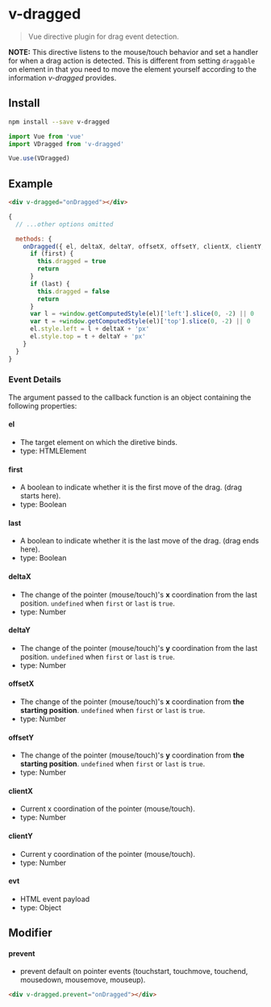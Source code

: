 # v-dragged
> Vue directive plugin for drag event detection.

**NOTE:** This directive listens to the mouse/touch behavior and set a handler for when a drag action is detected. This is different from setting `draggable` on element in that you need to move the element yourself according to the information *v-dragged* provides.

## Install

```bash
npm install --save v-dragged
```
```js
import Vue from 'vue'
import VDragged from 'v-dragged'

Vue.use(VDragged)
```

## Example

```html
<div v-dragged="onDragged"></div>
```
```js
{
  // ...other options omitted

  methods: {
    onDragged({ el, deltaX, deltaY, offsetX, offsetY, clientX, clientY, first, last, evt }) {
      if (first) {
        this.dragged = true
        return
      }
      if (last) {
        this.dragged = false
        return
      }
      var l = +window.getComputedStyle(el)['left'].slice(0, -2) || 0
      var t = +window.getComputedStyle(el)['top'].slice(0, -2) || 0
      el.style.left = l + deltaX + 'px'
      el.style.top = t + deltaY + 'px'
    }
  }
}
```

### Event Details

The argument passed to the callback function is an object containing the following properties:

#### el
- The target element on which the diretive binds.
- type: HTMLElement

#### first
- A boolean to indicate whether it is the first move of the drag. (drag starts here).
- type: Boolean

#### last
- A boolean to indicate whether it is the last move of the drag. (drag ends here).
- type: Boolean

#### deltaX
- The change of the pointer (mouse/touch)'s **x** coordination  from the last position. `undefined` when `first` or `last` is `true`.
- type: Number

#### deltaY
- The change of the pointer (mouse/touch)'s **y** coordination  from the last position. `undefined` when `first` or `last` is `true`.
- type: Number

#### offsetX
- The change of the pointer (mouse/touch)'s **x** coordination  from **the starting position**. `undefined` when `first` or `last` is `true`.
- type: Number

#### offsetY
- The change of the pointer (mouse/touch)'s **y** coordination from **the starting position**. `undefined` when `first` or `last` is `true`.
- type: Number

#### clientX
- Current x coordination of the pointer (mouse/touch).
- type: Number

#### clientY
- Current y coordination of the pointer (mouse/touch).
- type: Number

#### evt
- HTML event payload
- type: Object

## Modifier

#### prevent
- prevent default on pointer events (touchstart, touchmove, touchend, mousedown, mousemove, mouseup).
```html
<div v-dragged.prevent="onDragged"></div>
```
